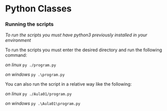 # Python Classes

### Running the scripts

*To run the scripts you must have python3 previously installed in your environment*


To run the scripts you must enter the desired directory and run the following command:

*on linux* `py ./program.py`

*on windows* `py .\program.py`


You can also run the script in a relative way like the following:

*on linux* `py ./Aula01/program.py`

*on windows* `py .\Aula01\program.py`
